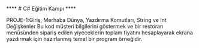 **** # C# Eğitim Kampı ****

PROJE-1:Giriş, Merhaba Dünya, Yazdırma Komutları, String ve Int Değişkenler
Bu kod müşteri bilgilerini göstermek ve bir restoran menüsünden sipariş edilen yiyeceklerin toplam fiyatını hesaplayarak ekrana yazdırmak için hazırlanmış temel bir program örneğidir.
